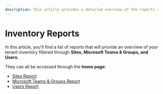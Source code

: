 ```yaml
---
description: This article provides a detailed overview of the reports available for Sites, Microsoft Teams & Groups, and Users. 
---
```


# Inventory Reports

In this article, you'll find a list of reports that will provide an overview of your tenant inventory filtered through **Sites, Microsoft Teams & Groups, and Users**. 

They can all be accessed through the **home page**:

* [Sites Report](#sites-report)
* [Microsoft Teams & Groups Report](#microsoft-teams-and-groups-report)
* [Users Report](#users-report)